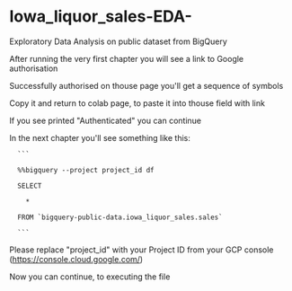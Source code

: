 # Iowa_liquor_sales-EDA-
Exploratory Data Analysis on public dataset from BigQuery

After running the very first chapter you will see a link to Google authorisation

Successfully authorised on thouse page you'll get a sequence of symbols

Copy it and return to colab page, to paste it into thouse field with link

If you see printed "Authenticated" you can continue

In the next chapter you'll see something like this:

      ```
      
      %%bigquery --project project_id df
      
      SELECT 
      
        *
        
      FROM `bigquery-public-data.iowa_liquor_sales.sales`
      
      ```
      
Please replace "project_id" with your Project ID from your GCP console (https://console.cloud.google.com/)

Now you can continue, to executing the file

